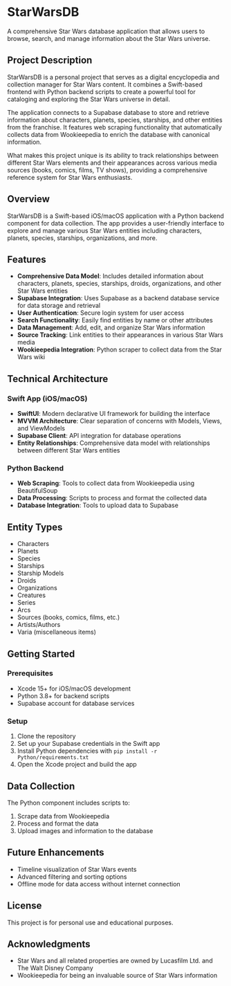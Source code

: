 # StarWarsDB

A comprehensive Star Wars database application that allows users to browse, search, and manage information about the Star Wars universe.

## Project Description

StarWarsDB is a personal project that serves as a digital encyclopedia and collection manager for Star Wars content. It combines a Swift-based frontend with Python backend scripts to create a powerful tool for cataloging and exploring the Star Wars universe in detail.

The application connects to a Supabase database to store and retrieve information about characters, planets, species, starships, and other entities from the franchise. It features web scraping functionality that automatically collects data from Wookieepedia to enrich the database with canonical information.

What makes this project unique is its ability to track relationships between different Star Wars elements and their appearances across various media sources (books, comics, films, TV shows), providing a comprehensive reference system for Star Wars enthusiasts.

## Overview

StarWarsDB is a Swift-based iOS/macOS application with a Python backend component for data collection. The app provides a user-friendly interface to explore and manage various Star Wars entities including characters, planets, species, starships, organizations, and more.

## Features

- **Comprehensive Data Model**: Includes detailed information about characters, planets, species, starships, droids, organizations, and other Star Wars entities
- **Supabase Integration**: Uses Supabase as a backend database service for data storage and retrieval
- **User Authentication**: Secure login system for user access
- **Search Functionality**: Easily find entities by name or other attributes
- **Data Management**: Add, edit, and organize Star Wars information
- **Source Tracking**: Link entities to their appearances in various Star Wars media
- **Wookieepedia Integration**: Python scraper to collect data from the Star Wars wiki

## Technical Architecture

### Swift App (iOS/macOS)

- **SwiftUI**: Modern declarative UI framework for building the interface
- **MVVM Architecture**: Clear separation of concerns with Models, Views, and ViewModels
- **Supabase Client**: API integration for database operations
- **Entity Relationships**: Comprehensive data model with relationships between different Star Wars entities

### Python Backend

- **Web Scraping**: Tools to collect data from Wookieepedia using BeautifulSoup
- **Data Processing**: Scripts to process and format the collected data
- **Database Integration**: Tools to upload data to Supabase

## Entity Types

- Characters
- Planets
- Species
- Starships
- Starship Models
- Droids
- Organizations
- Creatures
- Series
- Arcs
- Sources (books, comics, films, etc.)
- Artists/Authors
- Varia (miscellaneous items)

## Getting Started

### Prerequisites

- Xcode 15+ for iOS/macOS development
- Python 3.8+ for backend scripts
- Supabase account for database services

### Setup

1. Clone the repository
2. Set up your Supabase credentials in the Swift app
3. Install Python dependencies with `pip install -r Python/requirements.txt`
4. Open the Xcode project and build the app

## Data Collection

The Python component includes scripts to:

1. Scrape data from Wookieepedia
2. Process and format the data
3. Upload images and information to the database

## Future Enhancements

- Timeline visualization of Star Wars events
- Advanced filtering and sorting options
- Offline mode for data access without internet connection

## License

This project is for personal use and educational purposes.

## Acknowledgments

- Star Wars and all related properties are owned by Lucasfilm Ltd. and The Walt Disney Company
- Wookieepedia for being an invaluable source of Star Wars information
